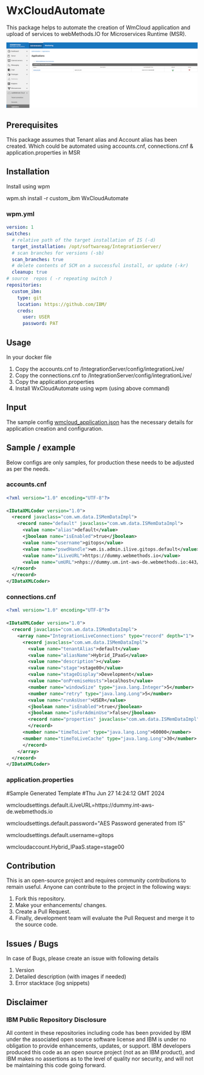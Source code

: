# WxCloudAutomate

This package helps to automate the creation of WmCloud application and upload of services to webMethods.IO for Microservices Runtime (MSR).

![](./images/wmcloud_application.png)

## Prerequisites

This package assumes that Tenant alias and Account alias has been created. Which could be automated using accounts.cnf, connections.cnf & application.properties in MSR

## Installation

Install using wpm

wpm.sh install -r custom_ibm WxCloudAutomate
### wpm.yml
```yaml
version: 1
switches:
  # relative path of the target installation of IS (-d)
  target_installation: /opt/softwareag/IntegrationServer/
  # scan branches for versions (-sb)
  scan_branches: true
  # delete contents of SCM on a successful install, or update (-kr)
  cleanup: true
# source  repos ( -r repeating switch )
repositories:
  custom_ibm:
    type: git
    location: https://github.com/IBM/
    creds:
      user: USER
      password: PAT
```
## Usage 

In your docker file
1. Copy the accounts.cnf to <Instalation>/IntegrationServer/config/integrationLive/ 
2. Copy the connections.cnf to <Instalation>/IntegrationServer/config/integrationLive/ 
3. Copy the application.properties
4. Install WxCloudAutomate using wpm (using above command)

## Input 

The sample config [wmcloud_application.json](./config/wmcloud_application.json) has the necessary details for application creation and configuration.


## Sample / example
Below configs are only samples, for production these needs to be adjusted as per the needs.

### accounts.cnf
```xml
<?xml version="1.0" encoding="UTF-8"?>

<IDataXMLCoder version="1.0">
  <record javaclass="com.wm.data.ISMemDataImpl">
    <record name="default" javaclass="com.wm.data.ISMemDataImpl">
      <value name="alias">default</value>
      <jboolean name="isEnabled">true</jboolean>
      <value name="username">gitops</value>
      <value name="pswdHandle">wm.is.admin.ilive.gitops.default</value>
      <value name="iLiveURL">https://dummy.webmethods.io</value>
      <value name="umURL">nhps://dummy.um.int-aws-de.webmethods.io:443//dummy/</value>
  </record>
  </record>
</IDataXMLCoder>
```

### connections.cnf
```xml
<?xml version="1.0" encoding="UTF-8"?>

<IDataXMLCoder version="1.0">
  <record javaclass="com.wm.data.ISMemDataImpl">
    <array name="IntegrationLiveConnections" type="record" depth="1">
      <record javaclass="com.wm.data.ISMemDataImpl">
        <value name="tenantAlias">default</value>
        <value name="aliasName">Hybrid_IPaaS</value>
        <value name="description"></value>
        <value name="stage">stage00</value>
        <value name="stageDisplay">Development</value>
        <value name="onPremiseHosts">localhost</value>
        <number name="windowSize" type="java.lang.Integer">5</number>
        <number name="retry" type="java.lang.Long">5</number>
        <value name="runAsUser">USER</value>
        <jboolean name="isEnabled">true</jboolean>
        <jboolean name="isForAdminUse">false</jboolean>
        <record name="properties" javaclass="com.wm.data.ISMemDataImpl">
        </record>
      <number name="timeToLive" type="java.lang.Long">60000</number>
      <number name="timeToLiveCache" type="java.lang.Long">30</number>
      </record>
    </array>
  </record>
</IDataXMLCoder>
```

### application.properties
#Sample Generated Template
#Thu Jun 27 14:24:12 GMT 2024

wmcloudsettings.default.iLiveURL=https\://dummy.int-aws-de.webmethods.io

wmcloudsettings.default.password="AES Password generated from IS"

wmcloudsettings.default.username=gitops

wmcloudaccount.Hybrid_IPaaS.stage=stage00

## Contribution

This is an open-source project and requires community contributions to remain useful. Anyone can contribute to the project in the following ways:
1. Fork this repository.
2. Make your enhancements/ changes.
3. Create a Pull Request.
4. Finally, development team will evaluate the Pull Request and merge it to the source code.

## Issues / Bugs

In case of Bugs, please create an issue with following details
1. Version
2. Detailed description (with images if needed)
3. Error stacktace (log snippets)

## Disclaimer
### IBM Public Repository Disclosure
All content in these repositories including code has been provided by IBM under the associated open source software license and IBM is under no obligation to provide enhancements, updates, or support. IBM developers produced this code as an open source project (not as an IBM product), and IBM makes no assertions as to the level of quality nor security, and will not be maintaining this code going forward.

